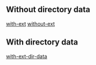 ## Without directory data

[with-ext](/no-dir-data/with-ext/)
[without-ext](/no-dir-data/without-ext/)

## With directory data

[with-ext-dir-data](/with-ext-dir-data/template/)

